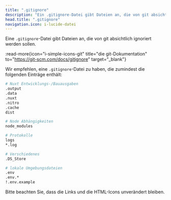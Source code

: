 ```yaml
---
title: ".gitignore"
description: "Ein .gitignore-Datei gibt Dateien an, die von git absichtlich ignoriert werden sollen."
head.title: ".gitignore"
navigation.icon: i-lucide-datei
---
```


Eine `.gitignore`-Datei gibt Dateien an, die von git absichtlich ignoriert werden sollen.

:read-more{icon="i-simple-icons-git" title="die git-Dokumentation" to="https://git-scm.com/docs/gitignore" target="_blank"}

Wir empfehlen, eine `.gitignore`-Datei zu haben, die zumindest die folgenden Einträge enthält:

```bash [.gitignore]
# Nuxt Entwicklungs-/Bauausgaben
.output
.data
.nuxt
.nitro
.cache
dist

# Node Abhängigkeiten
node_modules

# Protokolle
logs
*.log

# Verschiedenes
.DS_Store

# lokale Umgebungsdateien
.env
.env.*
!.env.example
```

Bitte beachten Sie, dass die Links und die HTML-Icons unverändert bleiben.